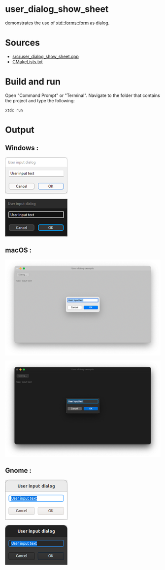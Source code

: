 # user_dialog_show_sheet

demonstrates the use of [xtd::forms::form](https://gammasoft71.github.io/xtd/reference_guides/latest/classxtd_1_1forms_1_1form.html) as dialog.

# Sources

* [src/user_dialog_show_sheet.cpp](src/user_dialog_show_sheet.cpp)
* [CMakeLists.txt](CMakeLists.txt)

# Build and run

Open "Command Prompt" or "Terminal". Navigate to the folder that contains the project and type the following:

```shell
xtdc run
```

# Output

## Windows :

![Screenshot](../../../../docs/pictures/examples/user_dialog_show_sheet_w.png)

![Screenshot](../../../../docs/pictures/examples/user_dialog_show_sheet_wd.png)

## macOS :

![Screenshot](../../../../docs/pictures/examples/user_dialog_show_sheet_m.png)

![Screenshot](../../../../docs/pictures/examples/user_dialog_show_sheet_md.png)

## Gnome :

![Screenshot](../../../../docs/pictures/examples/user_dialog_show_sheet_g.png)

![Screenshot](../../../../docs/pictures/examples/user_dialog_show_sheet_gd.png)

